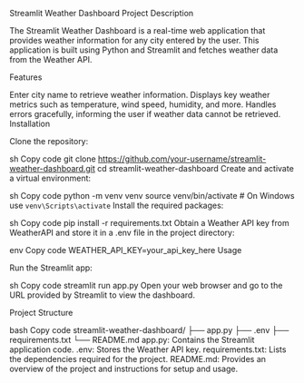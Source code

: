 Streamlit Weather Dashboard
Project Description

The Streamlit Weather Dashboard is a real-time web application that provides weather information for any city entered by the user. This application is built using Python and Streamlit and fetches weather data from the Weather API.

Features

Enter city name to retrieve weather information.
Displays key weather metrics such as temperature, wind speed, humidity, and more.
Handles errors gracefully, informing the user if weather data cannot be retrieved.
Installation

Clone the repository:

sh
Copy code
git clone https://github.com/your-username/streamlit-weather-dashboard.git
cd streamlit-weather-dashboard
Create and activate a virtual environment:

sh
Copy code
python -m venv venv
source venv/bin/activate  # On Windows use `venv\Scripts\activate`
Install the required packages:

sh
Copy code
pip install -r requirements.txt
Obtain a Weather API key from WeatherAPI and store it in a .env file in the project directory:

env
Copy code
WEATHER_API_KEY=your_api_key_here
Usage

Run the Streamlit app:

sh
Copy code
streamlit run app.py
Open your web browser and go to the URL provided by Streamlit to view the dashboard.

Project Structure

bash
Copy code
streamlit-weather-dashboard/
├── app.py
├── .env
├── requirements.txt
└── README.md
app.py: Contains the Streamlit application code.
.env: Stores the Weather API key.
requirements.txt: Lists the dependencies required for the project.
README.md: Provides an overview of the project and instructions for setup and usage.
